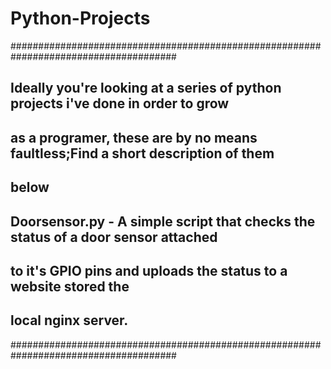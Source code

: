 # Python-Projects
######################################################################################
## Ideally you're looking at a series of python projects i've done in order to grow  ##
## as a programer, these are by no means faultless;Find a short description  of them ##
## below                                                                             ##
## Doorsensor.py - A simple script that checks the status of a door sensor attached  ##
##                 to it's GPIO pins and  uploads the status to a website stored the ##
##                 local nginx server.                                               ##
######################################################################################
